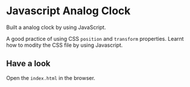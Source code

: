 # Javascript Analog Clock
Built a analog clock by using JavaScript.

A good practice of using CSS `position` and `transform` properties. Learnt how to modity the CSS file by using Javascript. 

## Have a look
Open the `index.html` in the browser. 
